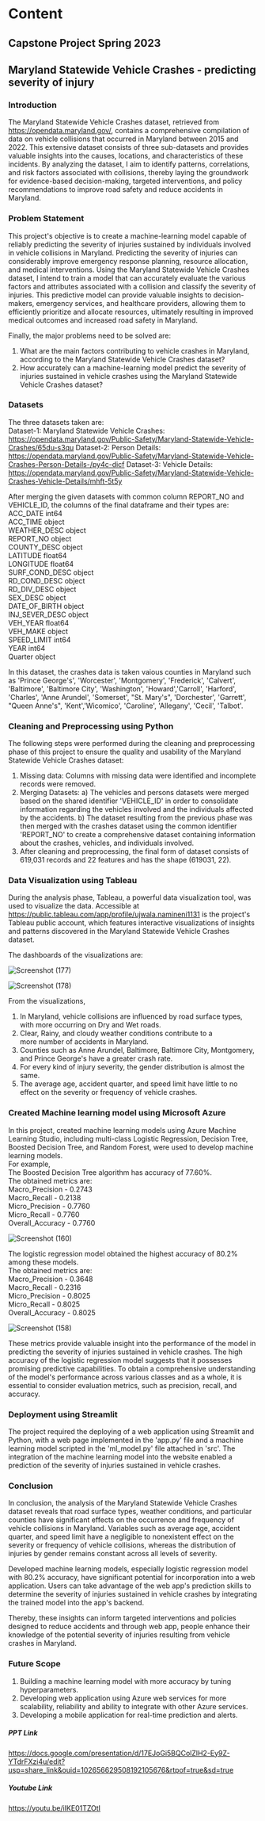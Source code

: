 # Content
## Capstone Project Spring 2023
## Maryland Statewide Vehicle Crashes - predicting severity of injury 

### Introduction
The Maryland Statewide Vehicle Crashes dataset, retrieved from https://opendata.maryland.gov/, contains a comprehensive compilation of data on vehicle collisions that occurred in Maryland between 2015 and 2022. This extensive dataset consists of three sub-datasets and provides valuable insights into the causes, locations, and characteristics of these incidents. By analyzing the dataset, I aim to identify patterns, correlations, and risk factors associated with collisions, thereby laying the groundwork for evidence-based decision-making, targeted interventions, and policy recommendations to improve road safety and reduce accidents in Maryland.

### Problem Statement
This project's objective is to create a machine-learning model capable of reliably predicting the severity of injuries sustained by individuals involved in vehicle collisions in Maryland. Predicting the severity of injuries can considerably improve emergency response planning, resource allocation, and medical interventions. Using the Maryland Statewide Vehicle Crashes dataset, I intend to train a model that can accurately evaluate the various factors and attributes associated with a collision and classify the severity of injuries. This predictive model can provide valuable insights to decision-makers, emergency services, and healthcare providers, allowing them to efficiently prioritize and allocate resources, ultimately resulting in improved medical outcomes and increased road safety in Maryland.

Finally, the major problems need to be solved are:
1. What are the main factors contributing to vehicle crashes in Maryland, according to the Maryland Statewide Vehicle Crashes dataset?
2. How accurately can a machine-learning model predict the severity of injuries sustained in vehicle crashes using the Maryland Statewide Vehicle Crashes dataset?

### Datasets
The three datasets taken are:\
Dataset-1: Maryland Statewide Vehicle Crashes:
https://opendata.maryland.gov/Public-Safety/Maryland-Statewide-Vehicle-Crashes/65du-s3qu
Dataset-2: Person Details:
https://opendata.maryland.gov/Public-Safety/Maryland-Statewide-Vehicle-Crashes-Person-Details-/py4c-dicf
Dataset-3: Vehicle Details:
https://opendata.maryland.gov/Public-Safety/Maryland-Statewide-Vehicle-Crashes-Vehicle-Details/mhft-5t5y

After merging the given datasets with common column REPORT_NO and VEHICLE_ID, the columns of the final dataframe and their types are:\
ACC_DATE            int64\
ACC_TIME           object\
WEATHER_DESC       object\
REPORT_NO          object\
COUNTY_DESC        object\
LATITUDE          float64\
LONGITUDE         float64\
SURF_COND_DESC     object\
RD_COND_DESC       object\
RD_DIV_DESC        object\
SEX_DESC           object\
DATE_OF_BIRTH      object\
INJ_SEVER_DESC     object\
VEH_YEAR          float64\
VEH_MAKE           object\
SPEED_LIMIT         int64\
YEAR                int64\
Quarter            object

In this dataset, the crashes data is taken vaious counties in Maryland such as 'Prince George's', 'Worcester', 'Montgomery', 'Frederick', 'Calvert', 'Baltimore', 'Baltimore City', 'Washington', 'Howard','Carroll', 'Harford', 'Charles', 'Anne Arundel', 'Somerset', "St. Mary's", 'Dorchester', 'Garrett', "Queen Anne's", 'Kent','Wicomico', 'Caroline', 'Allegany', 'Cecil', 'Talbot'. 

### Cleaning and Preprocessing using Python
The following steps were performed during the cleaning and preprocessing phase of this project to ensure the quality and usability of the Maryland Statewide Vehicle Crashes dataset:
1. Missing data: Columns with missing data were identified and incomplete records were removed.
2. Merging Datasets: 
    a) The vehicles and persons datasets were merged based on the shared identifier 'VEHICLE_ID' in order to consolidate information regarding the vehicles involved and the        individuals affected by the accidents.
    b) The dataset resulting from the previous phase was then merged with the crashes dataset using the common identifier 'REPORT_NO' to create a comprehensive dataset            containing information about the crashes, vehicles, and individuals involved.
3. After cleaning and preprocessing, the final form of dataset consists of 619,031 records and 22 features and has the shape (619031, 22).

### Data Visualization using Tableau
During the analysis phase, Tableau, a powerful data visualization tool, was used to visualize the data. Accessible at https://public.tableau.com/app/profile/ujwala.namineni1131 is the project's Tableau public account, which features interactive visualizations of insights and patterns discovered in the Maryland Statewide Vehicle Crashes dataset.

The dashboards of the visualizations are:

![Screenshot (177)](https://github.com/ujwala-123/Ujwala_Data606/assets/72090397/df8a8cb3-59e6-4732-b288-f4234f2c0978)

![Screenshot (178)](https://github.com/ujwala-123/Ujwala_Data606/assets/72090397/3f1f18a8-d8ef-481c-81bb-814a35ced72d)

From the visualizations, 
1. In Maryland, vehicle collisions are influenced by road surface types, with more occurring on Dry and Wet roads.
2. Clear, Rainy, and cloudy weather conditions contribute to a more number of accidents in Maryland.
3. Counties such as Anne Arundel, Baltimore, Baltimore City, Montgomery, and Prince George's have a greater crash rate.
4. For every kind of injury severity, the gender distribution is almost the same.
5. The average age, accident quarter, and speed limit have little to no effect on the severity or frequency of vehicle crashes.

### Created Machine learning model using Microsoft Azure
In this project, created machine learning models using Azure Machine Learning Studio, including multi-class Logistic Regression, Decision Tree, Boosted Decision Tree, and Random Forest, were used to develop machine learning models.\
For example,\
The Boosted Decision Tree algorithm has accuracy of 77.60%.\
The obtained metrics are:\
Macro_Precision - 0.2743\
Macro_Recall - 0.2138\
Micro_Precision - 0.7760\
Micro_Recall - 0.7760\
Overall_Accuracy - 0.7760

![Screenshot (160)](https://github.com/ujwala-123/Ujwala_Data606/assets/72090397/17010273-bb2e-48b2-ac0c-0777b8f9dce8)


The logistic regression model obtained the highest accuracy of 80.2% among these models.\
The obtained metrics are:\
Macro_Precision - 0.3648\
Macro_Recall - 0.2316\
Micro_Precision - 0.8025\
Micro_Recall - 0.8025\
Overall_Accuracy - 0.8025

![Screenshot (158)](https://github.com/ujwala-123/Ujwala_Data606/assets/72090397/4d5ffd4a-2315-4b90-a05e-2800118d61ae)


These metrics provide valuable insight into the performance of the model in predicting the severity of injuries sustained in vehicle crashes. The high accuracy of the logistic regression model suggests that it possesses promising predictive capabilities. To obtain a comprehensive understanding of the model's performance across various classes and as a whole, it is essential to consider evaluation metrics, such as precision, recall, and accuracy.

### Deployment using Streamlit
The project required the deploying of a web application using Streamlit and Python, with a web page implemented in the 'app.py' file and a machine learning model scripted in the 'ml_model.py' file attached in 'src'. The integration of the machine learning model into the website enabled a prediction of the severity of injuries sustained in vehicle crashes.

### Conclusion
In conclusion, the analysis of the Maryland Statewide Vehicle Crashes dataset reveals that road surface types, weather conditions, and particular counties have significant effects on the occurrence and frequency of vehicle collisions in Maryland. Variables such as average age, accident quarter, and speed limit have a negligible to nonexistent effect on the severity or frequency of vehicle collisions, whereas the distribution of injuries by gender remains constant across all levels of severity. 

Developed machine learning models, especially logistic regression model with 80.2% accuracy, have significant potential for incorporation into a web application. Users can take advantage of the web app's prediction skills to determine the severity of injuries sustained in vehicle crashes by integrating the trained model into the app's backend.

Thereby, these insights can inform targeted interventions and policies designed to reduce accidents and through web app, people enhance their knowledge of the potential severity of injuries resulting from vehicle crashes in Maryland.

### Future Scope
1. Building a machine learning model with more accuracy by tuning hyperparameters.
2. Developing web application using Azure web services for more scalability, reliability and ability to integrate with other Azure services.
3. Developing a mobile application for real-time prediction and alerts.

##### PPT Link
https://docs.google.com/presentation/d/17EJoGi5BQColZlH2-Ey9Z-YTdrFXzi4u/edit?usp=share_link&ouid=102656629508192105676&rtpof=true&sd=true 
##### Youtube Link
https://youtu.be/iIKE01TZOtI

